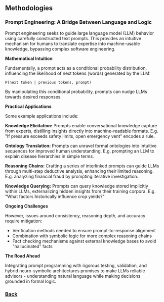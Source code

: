 ## Methodologies

### Prompt Engineering: A Bridge Between Language and Logic

Prompt engineering seeks to guide large language model (LLM) behavior using carefully constructed text prompts. This provides an intuitive mechanism for humans to translate expertise into machine-usable knowledge, bypassing complex software engineering.

**Mathematical Intuition**

Fundamentally, a prompt acts as a conditional probability distribution, influencing the likelihood of next tokens (words) generated by the LLM:

```
P(next token | previous tokens, prompt)
```

By manipulating this conditional probability, prompts can nudge LLMs towards desired responses.

**Practical Applications**

Some example applications include:

**Knowledge Elicitation:** Prompts enable conversational knowledge capture from experts, distilling insights directly into machine-readable formats. E.g. "If pressure exceeds safety limits, open emergency vent" encodes a rule.

**Ontology Translation:** Prompts can unravel formal ontologies into intuitive sequences for improved human understanding. E.g. prompting an LLM to explain disease hierarchies in simple terms.

**Reasoning Chains:** Crafting a series of interlinked prompts can guide LLMs through multi-step deductive analysis, enhancing their limited reasoning. E.g. analyzing financial fraud by prompting iterative investigation.

**Knowledge Querying:** Prompts can query knowledge stored implicitly within LLMs, externalizing hidden insights from their training corpora. E.g. "What factors historically influence crop yields?"

**Ongoing Challenges**

However, issues around consistency, reasoning depth, and accuracy require mitigation:

- Verification methods needed to ensure prompt-to-response alignment
- Combination with symbolic logic for more complex reasoning chains
- Fact checking mechanisms against external knowledge bases to avoid "hallucinated" facts

**The Road Ahead**

Integrating prompt programming with rigorous testing, validation, and hybrid neuro-symbolic architectures promises to make LLMs reliable advisors - understanding natural language while making decisions grounded in formal logic.

### [Back](..%2Freadme.md)